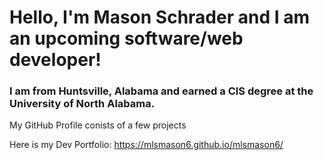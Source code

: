 # Hello, I'm Mason Schrader and I am an upcoming software/web developer! 
### I am from Huntsville, Alabama and earned a CIS degree at the University of North Alabama.
My GitHub Profile conists of a few projects

Here is my Dev Portfolio: https://mlsmason6.github.io/mlsmason6/
